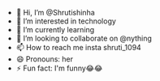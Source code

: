 - 👋 Hi, I’m @Shrutishinha
- 👀 I’m interested in technology 
- 🌱 I’m currently learning 
- 💞️ I’m looking to collaborate on @nything
- 📫 How to reach me insta shruti_1094
- 😄 Pronouns: her
- ⚡ Fun fact: I'm funny😂😂

<!---
Shrutishinha/Shrutishinha is a ✨ special ✨ repository because its `README.md` (this file) appears on your GitHub profile.
You can click the Preview link to take a look at your changes.
--->
